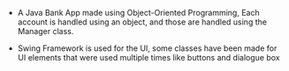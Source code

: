 - A Java Bank App made using Object-Oriented Programming, Each account is handled using an object, and those are handled using the Manager class.

- Swing Framework is used for the UI, some classes have been made for UI elements that were used multiple times like buttons and dialogue box

